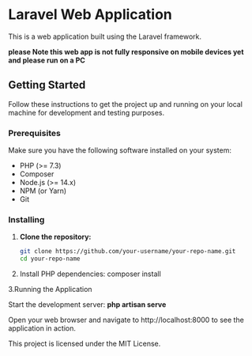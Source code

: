 # Laravel Web Application

This is a web application built using the Laravel framework.

**please Note this web app is not fully responsive on mobile devices yet and please run on a PC**

## Getting Started

Follow these instructions to get the project up and running on your local machine for development and testing purposes.

### Prerequisites

Make sure you have the following software installed on your system:

- PHP (>= 7.3)
- Composer
- Node.js (>= 14.x)
- NPM (or Yarn)
- Git

### Installing

1. **Clone the repository:**

   ```bash
   git clone https://github.com/your-username/your-repo-name.git
   cd your-repo-name

2. Install PHP dependencies:
    composer install

3.Running the Application

Start the development server:
**php artisan serve**

Open your web browser and navigate to http://localhost:8000 to see the application in action.


This project is licensed under the MIT License.


